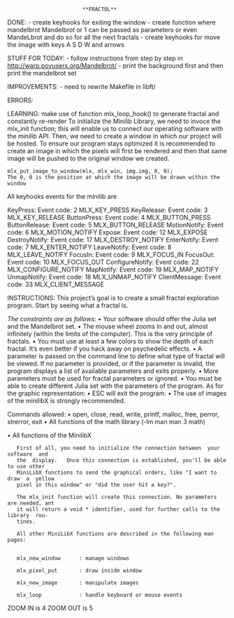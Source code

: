 							**FRACTOL**


DONE:
	- create keyhooks for exiting the window
	- create function where mandelbrot Mandelbrot or 1 can be passed as parameters or even MandeLbrot and do so for all the next fractals
	- create keyhooks for move the image with keys A S D W and arrows


STUFF FOR TODAY:
	- follow instructions from step by step in  http://warp.povusers.org/Mandelbrot/
	- print the background first and then print the mandelbrot set



IMPROVEMENTS:
	- need to rewrite Makefile in libft/


ERRORS:

LEARNING:
	make use of function mlx_loop_hook() to generate fractal and constantly re-render
	To initialize the Minilib Library, we need to invoce the mlx_init function; this will enable us to connect our operating software with the minilib API.
	Then, we need to create a window in which our project will be hosted. To ensure our program stays optimized it is recommended to create an image in which the pixels will first be rendered and then that same image will be pushed to the original window we created.

	mlx_put_image_to_window(mlx, mlx_win, img.img, 0, 0);
	The 0, 0 is the position at which the image will be drawn within the window

All keyhooks events for the minilib are

KeyPress:			Event code: 2	 MLX_KEY_PRESS
KeyRelease:			Event code: 3	 MLX_KEY_RELEASE
ButtonPress:		Event code: 4	 MLX_BUTTON_PRESS
ButtonRelease:		Event code: 5	 MLX_BUTTON_RELEASE
MotionNotify:		Event code: 6	 MLX_MOTION_NOTIFY
Expose:				Event code: 12	 MLX_EXPOSE
DestroyNotify:		Event code: 17	 MLX_DESTROY_NOTIFY
EnterNotify:		Event code: 7	 MLX_ENTER_NOTIFY
LeaveNotify:		Event code: 8	 MLX_LEAVE_NOTIFY
FocusIn:			Event code: 9	 MLX_FOCUS_IN
FocusOut:			Event code: 10	 MLX_FOCUS_OUT
ConfigureNotify:	Event code: 22	 MLX_CONFIGURE_NOTIFY
MapNotify:			Event code: 19	 MLX_MAP_NOTIFY
UnmapNotify:		Event code: 18	 MLX_UNMAP_NOTIFY
ClientMessage:		Event code: 33	 MLX_CLIENT_MESSAGE



INSTRUCTIONS:
This project’s goal is to create a small fractal exploration program. Start by seeing what a fractal is.

*The constraints are as follows:*
	• Your software should offer the Julia set and the Mandelbrot set.
	• The mouse wheel zooms in and out, almost infinitely (within the limits of the
	computer). This is the very principle of fractals.
	• You must use at least a few colors to show the depth of each fractal. It’s even better if you hack away on psychedelic effects.
	• A parameter is passed on the command line to define what type of fractal will be viewed. If no parameter is provided, or if the parameter is invalid, the program
	displays a list of available parameters and exits properly.
	• More parameters must be used for fractal parameters or ignored.
	• You must be able to create different Julia set with the parameters of the program.
	As for the graphic representation:
	• ESC will exit the program.
	• The use of images of the minilibX is strongly recommended.

Commands allowed:
• open, close, read, write,
printf, malloc, free, perror,
strerror, exit
• All functions of the math
library (-lm man man 3 math)

• All functions of the MinilibX

       First of all, you need to initialize the connection between  your  software  and
       the  display.   Once this connection is established, you'll be able to use other
       MiniLibX functions to send the graphical orders, like "I want to draw  a  yellow
       pixel in this window" or "did the user hit a key?".

       The mlx_init function will create this connection. No parameters are needed, ant
       it will return a void * identifier, used for further calls to the  library  rou-
       tines.

       All other MiniLibX functions are described in the following man pages:


       mlx_new_window      : manage windows

       mlx_pixel_put       : draw inside window

       mlx_new_image       : manipulate images

       mlx_loop            : handle keyboard or mouse events


ZOOM IN		is 4
ZOOM OUT	is 5

